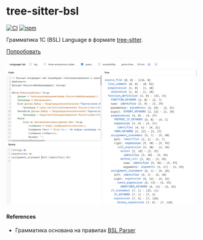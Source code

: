 # tree-sitter-bsl

[![CI][ci]](https://github.com/alkoleft/tree-sitter-bsl/actions/workflows/ci.yml)
[![npm][npm]](https://www.npmjs.com/package/tree-sitter-bsl)

Грамматика 1C (BSL) Language в формате [tree-sitter](https://github.com/tree-sitter/tree-sitter).

[Попробовать](https://alkoleft.github.io/tree-sitter-bsl/)

![playground](playground.png)

#### References

- Грамматика основана на правилах [BSL Parser](https://github.com/1c-syntax/bsl-parser)

[ci]: https://img.shields.io/github/actions/workflow/status/alkoleft/tree-sitter-bsl/ci.yml?logo=github&label=CI
[npm]: https://img.shields.io/npm/v/tree-sitter-bsl?logo=npm
[telegram]: https://img.shields.io/badge/Telegram-2CA5E0?style=Flat-square&logo=telegram&logoColor=white